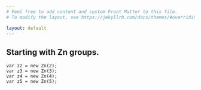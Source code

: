 ```yaml
---
# Feel free to add content and custom Front Matter to this file.
# To modify the layout, see https://jekyllrb.com/docs/themes/#overriding-theme-defaults

layout: default
---
```


## Starting with Zn groups.

```dotnetcli
var z2 = new Zn(2);
var z3 = new Zn(3);
var z4 = new Zn(4);
var z5 = new Zn(5);
```